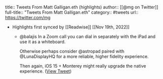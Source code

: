 title:: Tweets From Matt Galligan.eth (highlights)
author:: [[@mg on Twitter]]
full-title:: "Tweets From Matt Galligan.eth"
category:: #tweets
url:: https://twitter.com/mg

- Highlights first synced by [[Readwise]] [[Nov 19th, 2022]]
	- @balajis In a Zoom call you can dial in separately with the iPad and use it as a whiteboard.
	  
	  Otherwise perhaps consider @astropad paired with @LunaDisplayHQ for a more reliable, higher fidelity experience.
	  
	  Then again, iOS 15 + Monterey might really upgrade the native experience. ([View Tweet](https://twitter.com/mg/status/1414256131636178946))